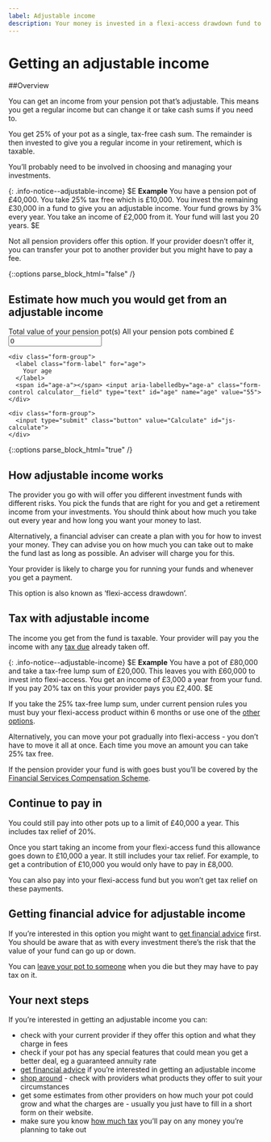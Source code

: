 ```yaml
---
label: Adjustable income
description: Your money is invested in a flexi-access drawdown fund to give you a regular income with the option to take cash when you need to.
---
```


<div class="circle circle--m circle--adjustable-income"></div>

# Getting an adjustable income

##Overview

You can get an income from your pension pot that’s adjustable. This means you get a regular income but can change it  or take cash sums if you need to.

You get 25% of your pot as a single, tax-free cash sum. The remainder is then invested to give you a regular income in your retirement, which is taxable.

You’ll probably need to be involved in choosing and managing your investments.

{: .info-notice--adjustable-income}
$E
**Example**
You have a pension pot of £40,000. You take 25% tax free which is £10,000. You invest the remaining £30,000 in a fund to give you an adjustable income. Your fund grows by 3% every year.  You take an income of £2,000 from it. Your fund will last you 20 years.
$E

Not all pension providers offer this option. If your provider doesn’t offer it, you can transfer your pot to another provider but you might have to pay a fee.

{::options parse_block_html="false" /}
<div class="calculator calculator--in-article calculator--adjustable-income js-calculator js-adjustable-income-calculator">
  <h2 id="adjustable-income-estimate">Estimate how much you would get from an adjustable income</h2>

  <form action="/adjustable-income/results#adjustable-income-estimate" method="get">
    <div class="form-group">
      <label class="form-label" for="pot">
        Total value of your pension pot(s)
        <span class="form-hint">All your pension pots combined</span>
      </label>
      <span id="pot-a">£</span> <input aria-labelledby="pot-a" class="form-control calculator__field" type="text" id="pot" name="pot" value="0">
    </div>

    <div class="form-group">
      <label class="form-label" for="age">
        Your age
      </label>
      <span id="age-a"></span> <input aria-labelledby="age-a" class="form-control calculator__field" type="text" id="age" name="age" value="55">
    </div>

    <div class="form-group">
      <input type="submit" class="button" value="Calculate" id="js-calculate">
    </div>
  </form>
</div>
{::options parse_block_html="true" /}

## How adjustable income works
The provider you go with will offer you different investment funds with different risks. You pick the funds that are right for you and get a retirement income from your investments. You should think about how much you take out every year and how long you want your money to last.

Alternatively, a financial adviser can create a plan with you for how to invest your money. They can advise you on how much you can take out to make the fund last as long as possible. An adviser will charge you for this.

Your provider is likely to charge you for running your funds and whenever you get a payment.

This option is also known as ‘flexi-access drawdown’.

## Tax with adjustable income
The income you get from the fund is taxable. Your provider will pay you the income with any [tax due](/tax) already taken off.

{: .info-notice--adjustable-income}
$E
**Example**
You have a pot of £80,000 and take a tax-free lump sum of £20,000. This leaves you with £60,000 to invest into flexi-access. You get an income of £3,000 a year from your fund. If you pay 20% tax on this your provider pays you £2,400.
$E

If you take the 25% tax-free lump sum, under current pension rules you must buy your flexi-access product within 6 months or use one of the [other options](/pension-pot-options).

Alternatively, you can move your pot gradually into flexi-access - you don’t have to move it all at once. Each time you move an amount you can take 25% tax free.

If the pension provider your fund is with goes bust you’ll be covered by the [Financial Services Compensation Scheme](http://www.fscs.org.uk/what-we-cover).


## Continue to pay in
You could still pay into other pots up to a limit of £40,000 a year. This includes tax relief of 20%.

Once you start taking an income from your flexi-access fund this allowance goes down to £10,000 a year. It still includes your tax relief. For example, to get a contribution of £10,000 you would only have to pay in £8,000.

You can also pay into your flexi-access fund but you won’t get tax relief on these payments.

## Getting financial advice for adjustable income
If you’re interested in this option you might want to [get financial advice](/shop-around) first. You should be aware that as with every investment there’s the risk that the value of your fund can go up or down.

You can [leave your pot to someone](/when-you-die) when you die but they may have to pay tax on it.

## Your next steps

If you’re interested in getting an adjustable income you can:

- check with your current provider if they offer this option and what they charge in fees
- check if your pot has any special features that could mean you get a better deal, eg a guaranteed annuity rate
- [get financial advice](/shop-around) if you’re interested in getting an adjustable income
- [shop around](/shop-around) - check with providers what products they offer to suit your circumstances
- get some estimates from other providers on how much your pot could grow and what the charges are - usually you just have to fill in a short form on their website.
- make sure you know [how much tax](/tax) you’ll pay on any money you’re planning to take out
